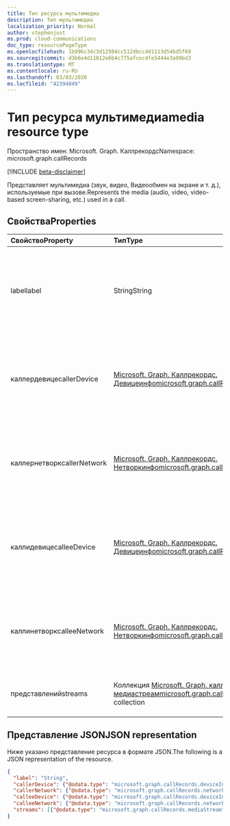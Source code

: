 ```yaml
---
title: Тип ресурса мультимедиа
description: Тип мультимедиа
localization_priority: Normal
author: stephenjust
ms.prod: cloud-communications
doc_type: resourcePageType
ms.openlocfilehash: 1b996c34c3d12984cc512dbcc4d1113d54bd5f69
ms.sourcegitcommit: d3b6e4d11012e6b4c775afcec4fe5444e3a99bd3
ms.translationtype: MT
ms.contentlocale: ru-RU
ms.lasthandoff: 03/03/2020
ms.locfileid: "42394849"
---
```

# <a name="media-resource-type"></a><span data-ttu-id="0be37-103">Тип ресурса мультимедиа</span><span class="sxs-lookup"><span data-stu-id="0be37-103">media resource type</span></span>

<span data-ttu-id="0be37-104">Пространство имен: Microsoft. Graph. Каллрекордс</span><span class="sxs-lookup"><span data-stu-id="0be37-104">Namespace: microsoft.graph.callRecords</span></span>

[!INCLUDE [beta-disclaimer](../../includes/beta-disclaimer.md)]

<span data-ttu-id="0be37-105">Представляет мультимедиа (звук, видео, Видеообмен на экране и т. д.), используемые при вызове.</span><span class="sxs-lookup"><span data-stu-id="0be37-105">Represents the media (audio, video, video-based screen-sharing, etc.) used in a call.</span></span>

## <a name="properties"></a><span data-ttu-id="0be37-106">Свойства</span><span class="sxs-lookup"><span data-stu-id="0be37-106">Properties</span></span>

| <span data-ttu-id="0be37-107">Свойство</span><span class="sxs-lookup"><span data-stu-id="0be37-107">Property</span></span>     | <span data-ttu-id="0be37-108">Тип</span><span class="sxs-lookup"><span data-stu-id="0be37-108">Type</span></span>        | <span data-ttu-id="0be37-109">Описание</span><span class="sxs-lookup"><span data-stu-id="0be37-109">Description</span></span> |
|:-------------|:------------|:------------|
|<span data-ttu-id="0be37-110">label</span><span class="sxs-lookup"><span data-stu-id="0be37-110">label</span></span>|<span data-ttu-id="0be37-111">String</span><span class="sxs-lookup"><span data-stu-id="0be37-111">String</span></span>|<span data-ttu-id="0be37-112">Способ идентификации мультимедиа во время этапа согласования мультимедиа.</span><span class="sxs-lookup"><span data-stu-id="0be37-112">How the media was identified during media negotiation stage.</span></span>|
|<span data-ttu-id="0be37-113">каллердевице</span><span class="sxs-lookup"><span data-stu-id="0be37-113">callerDevice</span></span>|[<span data-ttu-id="0be37-114">Microsoft. Graph. Каллрекордс. Девицеинфо</span><span class="sxs-lookup"><span data-stu-id="0be37-114">microsoft.graph.callRecords.deviceInfo</span></span>](callrecords-deviceinfo.md)|<span data-ttu-id="0be37-115">Сведения об устройстве, связанные с конечной точкой абонента этого носителя.</span><span class="sxs-lookup"><span data-stu-id="0be37-115">Device information associated with the caller endpoint of this media.</span></span>|
|<span data-ttu-id="0be37-116">каллернетворк</span><span class="sxs-lookup"><span data-stu-id="0be37-116">callerNetwork</span></span>|[<span data-ttu-id="0be37-117">Microsoft. Graph. Каллрекордс. Нетворкинфо</span><span class="sxs-lookup"><span data-stu-id="0be37-117">microsoft.graph.callRecords.networkInfo</span></span>](callrecords-networkinfo.md)|<span data-ttu-id="0be37-118">Сведения о сети, связанные с конечной точкой абонента этого носителя.</span><span class="sxs-lookup"><span data-stu-id="0be37-118">Network information associated with the caller endpoint of this media.</span></span>|
|<span data-ttu-id="0be37-119">каллидевице</span><span class="sxs-lookup"><span data-stu-id="0be37-119">calleeDevice</span></span>|[<span data-ttu-id="0be37-120">Microsoft. Graph. Каллрекордс. Девицеинфо</span><span class="sxs-lookup"><span data-stu-id="0be37-120">microsoft.graph.callRecords.deviceInfo</span></span>](callrecords-deviceinfo.md)|<span data-ttu-id="0be37-121">Сведения об устройстве, связанные с конечной точкой вызываемого носителя.</span><span class="sxs-lookup"><span data-stu-id="0be37-121">Device information associated with the callee endpoint of this media.</span></span>|
|<span data-ttu-id="0be37-122">каллинетворк</span><span class="sxs-lookup"><span data-stu-id="0be37-122">calleeNetwork</span></span>|[<span data-ttu-id="0be37-123">Microsoft. Graph. Каллрекордс. Нетворкинфо</span><span class="sxs-lookup"><span data-stu-id="0be37-123">microsoft.graph.callRecords.networkInfo</span></span>](callrecords-networkinfo.md)|<span data-ttu-id="0be37-124">Сведения о сети, связанные с конечной точкой вызываемого носителя.</span><span class="sxs-lookup"><span data-stu-id="0be37-124">Network information associated with the callee endpoint of this media.</span></span>|
|<span data-ttu-id="0be37-125">представлений</span><span class="sxs-lookup"><span data-stu-id="0be37-125">streams</span></span>|<span data-ttu-id="0be37-126">Коллекция [Microsoft. Graph. каллрекордс. медиастреам](callrecords-mediastream.md)</span><span class="sxs-lookup"><span data-stu-id="0be37-126">[microsoft.graph.callRecords.mediaStream](callrecords-mediastream.md) collection</span></span>|<span data-ttu-id="0be37-127">Сетевые потоки, связанные с этим носителем.</span><span class="sxs-lookup"><span data-stu-id="0be37-127">Network streams associated with this media.</span></span>|

## <a name="json-representation"></a><span data-ttu-id="0be37-128">Представление JSON</span><span class="sxs-lookup"><span data-stu-id="0be37-128">JSON representation</span></span>

<span data-ttu-id="0be37-129">Ниже указано представление ресурса в формате JSON.</span><span class="sxs-lookup"><span data-stu-id="0be37-129">The following is a JSON representation of the resource.</span></span>

<!-- {
  "blockType": "resource",
  "optionalProperties": [

  ],
  "@odata.type": "microsoft.graph.callRecords.media",
  "baseType": null
}-->

```json
{
  "label": "String",
  "callerDevice": {"@odata.type": "microsoft.graph.callRecords.deviceInfo"},
  "callerNetwork": {"@odata.type": "microsoft.graph.callRecords.networkInfo"},
  "calleeDevice": {"@odata.type": "microsoft.graph.callRecords.deviceInfo"},
  "calleeNetwork": {"@odata.type": "microsoft.graph.callRecords.networkInfo"},
  "streams": [{"@odata.type": "microsoft.graph.callRecords.mediaStream"}]
}
```

<!-- uuid: 16cd6b66-4b1a-43a1-adaf-3a886856ed98
2019-02-04 14:57:30 UTC -->
<!-- {
  "type": "#page.annotation",
  "description": "media resource",
  "keywords": "",
  "section": "documentation",
  "tocPath": ""
}-->